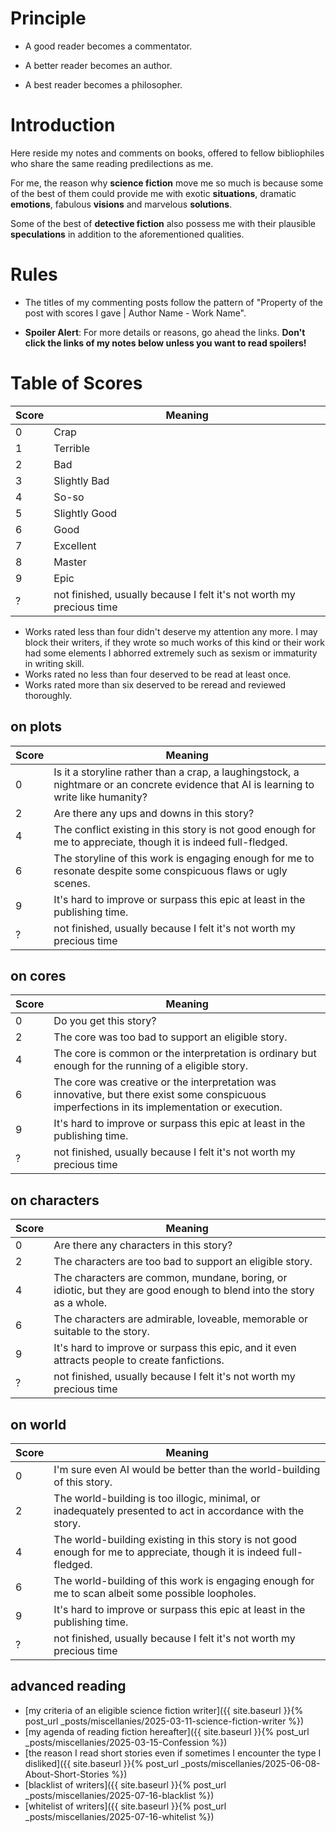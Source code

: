 ---
---

# Principle
+ A good reader becomes a commentator.

+ A better reader becomes an author.

+ A best reader becomes a philosopher.

# Introduction
Here reside my notes and comments on books, offered to fellow bibliophiles who share the same reading predilections as me.

For me, the reason why **science fiction** move me so much is because some of the best of them could provide me with exotic **situations**,  dramatic **emotions**, fabulous **visions** and marvelous **solutions**.

Some of the best of **detective fiction** also possess me with their plausible **speculations** in addition to the aforementioned qualities.


# Rules
+ The titles of my commenting posts follow the pattern of "Property of the post with scores I gave \| Author Name - Work Name".

+ **Spoiler Alert**: For more details or reasons, go ahead the links. **Don't click the links of my notes below unless you want to read spoilers!**

# Table of Scores

| Score | Meaning |
| ----- | ------- |
|   0   |  Crap   |
|   1   |  Terrible  |
|   2   |  Bad    |
|   3   | Slightly Bad |
|   4   | So-so |
|   5   | Slightly Good |
|   6   |  Good   |
|   7   |  Excellent |
|   8   |  Master |
|   9   |  Epic   |
|   ?   |  not finished, usually because I felt it's not worth my precious time |

+ Works rated less than four didn't deserve my attention any more. I may block their writers, if they wrote so much works of this kind or their work had some elements I abhorred extremely such as sexism or immaturity in writing skill.
+ Works rated no less than four deserved to be read at least once.
+ Works rated more than six deserved to be reread and reviewed thoroughly.

## on plots

| Score | Meaning |
| ----- | ------- |
|   0   | Is it a storyline rather than a crap, a laughingstock, a nightmare or an concrete evidence that AI is learning to write like humanity? |
|   2   | Are there any ups and downs in this story? |
|   4   | The conflict existing in this story is not good enough for me to appreciate, though it is indeed full-fledged.  |
|   6   | The storyline of this work is engaging enough for me to resonate despite some conspicuous flaws or ugly scenes. |
|   9   | It's hard to improve or surpass this epic at least in the publishing time. |
|   ?   |  not finished, usually because I felt it's not worth my precious time |

## on cores

| Score | Meaning |
| ----- | ------- |
|   0   | Do you get this story? |
|   2   | The core was too bad to support an eligible story. |
|   4   | The core is common or the interpretation is ordinary but enough for the running of a eligible story. |
|   6   | The core was creative or the interpretation was innovative, but there exist some conspicuous imperfections in its implementation or execution. |
|   9   | It's hard to improve or surpass this epic at least in the publishing time. |
|   ?   |  not finished, usually because I felt it's not worth my precious time |

## on characters 

| Score | Meaning |
| ----- | ------- |
|   0   |  Are there any characters in this story? |
|   2   | The characters are too bad to support an eligible story. |
|   4   | The characters are common, mundane, boring, or idiotic, but they are good enough to blend into the story as a whole. |
|   6   | The characters are admirable, loveable, memorable or suitable to the story. |
|   9   | It's hard to improve or surpass this epic, and it even attracts people to create fanfictions. |
|   ?   |  not finished, usually because I felt it's not worth my precious time |


## on world 

| Score | Meaning |
| ----- | ------- |
|   0   | I'm sure even AI would be better than the world-building of this story. |
|   2   | The world-building is too illogic, minimal, or inadequately presented to act in accordance with the story. |
|   4   | The world-building existing in this story is not good enough for me to appreciate, though it is indeed full-fledged.  |
|   6   | The world-building of this work is engaging enough for me to scan albeit some possible loopholes. |
|   9   | It's hard to improve or surpass this epic at least in the publishing time. |
|   ?   |  not finished, usually because I felt it's not worth my precious time |

## advanced reading 
+ [my criteria of an eligible science fiction writer]({{ site.baseurl }}{% post_url _posts/miscellanies/2025-03-11-science-fiction-writer %})
+ [my agenda of reading fiction hereafter]({{ site.baseurl }}{% post_url _posts/miscellanies/2025-03-15-Confession %})
+ [the reason I read short stories even if sometimes I encounter the type I disliked]({{ site.baseurl }}{% post_url _posts/miscellanies/2025-06-08-About-Short-Stories %})
+ [blacklist of writers]({{ site.baseurl }}{% post_url _posts/miscellanies/2025-07-16-blacklist %})
+ [whitelist of writers]({{ site.baseurl }}{% post_url _posts/miscellanies/2025-07-16-whitelist %})
